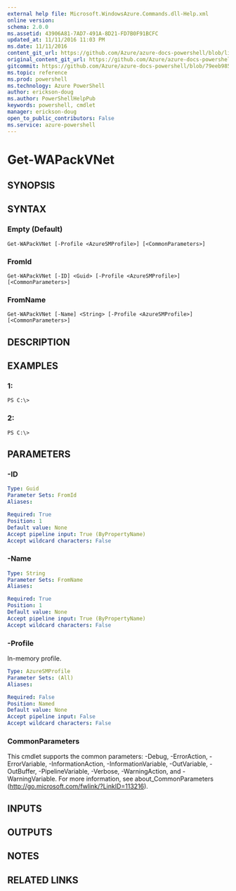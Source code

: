 ```yaml
---
external help file: Microsoft.WindowsAzure.Commands.dll-Help.xml
online version: 
schema: 2.0.0
ms.assetid: 43906A81-7AD7-491A-8D21-FD7B0F91BCFC
updated_at: 11/11/2016 11:03 PM
ms.date: 11/11/2016
content_git_url: https://github.com/Azure/azure-docs-powershell/blob/live/azureps-cmdlets-docs/ServiceManagement/Azure.Compute/v2.1.0/Get-WAPackVNet.md
original_content_git_url: https://github.com/Azure/azure-docs-powershell/blob/live/azureps-cmdlets-docs/ServiceManagement/Azure.Compute/v2.1.0/Get-WAPackVNet.md
gitcommit: https://github.com/Azure/azure-docs-powershell/blob/79eeb985ea480979357fb4695832a0c3d29a48bf/azureps-cmdlets-docs/ServiceManagement/Azure.Compute/v2.1.0/Get-WAPackVNet.md
ms.topic: reference
ms.prod: powershell
ms.technology: Azure PowerShell
author: erickson-doug
ms.author: PowerShellHelpPub
keywords: powershell, cmdlet
manager: erickson-doug
open_to_public_contributors: False
ms.service: azure-powershell
---
```


# Get-WAPackVNet

## SYNOPSIS

## SYNTAX

### Empty (Default)
```
Get-WAPackVNet [-Profile <AzureSMProfile>] [<CommonParameters>]
```

### FromId
```
Get-WAPackVNet [-ID] <Guid> [-Profile <AzureSMProfile>] [<CommonParameters>]
```

### FromName
```
Get-WAPackVNet [-Name] <String> [-Profile <AzureSMProfile>] [<CommonParameters>]
```

## DESCRIPTION

## EXAMPLES

### 1:
```
PS C:\>
```

### 2:
```
PS C:\>
```

## PARAMETERS

### -ID

```yaml
Type: Guid
Parameter Sets: FromId
Aliases: 

Required: True
Position: 1
Default value: None
Accept pipeline input: True (ByPropertyName)
Accept wildcard characters: False
```

### -Name

```yaml
Type: String
Parameter Sets: FromName
Aliases: 

Required: True
Position: 1
Default value: None
Accept pipeline input: True (ByPropertyName)
Accept wildcard characters: False
```

### -Profile
In-memory profile.

```yaml
Type: AzureSMProfile
Parameter Sets: (All)
Aliases: 

Required: False
Position: Named
Default value: None
Accept pipeline input: False
Accept wildcard characters: False
```

### CommonParameters
This cmdlet supports the common parameters: -Debug, -ErrorAction, -ErrorVariable, -InformationAction, -InformationVariable, -OutVariable, -OutBuffer, -PipelineVariable, -Verbose, -WarningAction, and -WarningVariable. For more information, see about_CommonParameters (http://go.microsoft.com/fwlink/?LinkID=113216).

## INPUTS

## OUTPUTS

## NOTES

## RELATED LINKS


